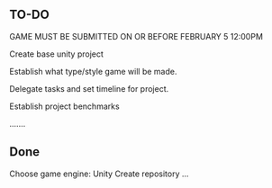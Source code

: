 ## TO-DO

GAME MUST BE SUBMITTED ON OR BEFORE FEBRUARY 5 12:00PM

Create base unity project

Establish what type/style game will be made.

Delegate tasks and set timeline for project.

Establish project benchmarks

.......


## Done

Choose game engine: Unity
Create repository
...
